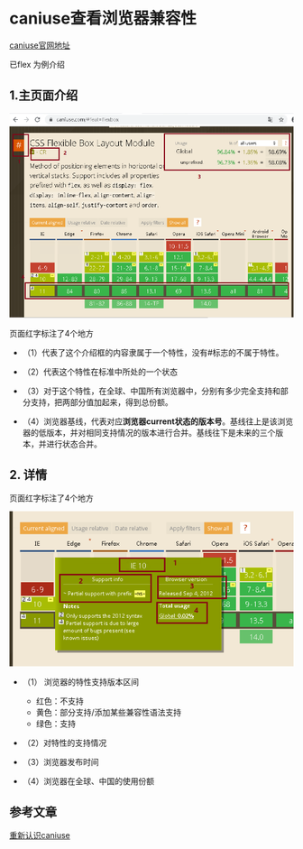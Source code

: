 # caniuse查看浏览器兼容性

[caniuse官网地址](https://caniuse.com/)

已flex 为例介绍

## 1.主页面介绍

![image-20200827145121290](./img/image-20200827145121290.png)

页面红字标注了4个地方

- （1）代表了这个介绍框的内容隶属于一个特性，没有#标志的不属于特性。

- （2）代表这个特性在标准中所处的一个状态

-  （3）对于这个特性，在全球、中国所有浏览器中，分别有多少完全支持和部分支持，把两部分值加起来，得到总份额。

- （4）浏览器基线，代表对应**浏览器current状态的版本号**。基线往上是该浏览器的低版本，并对相同支持情况的版本进行合并。基线往下是未来的三个版本，并进行状态合并。

## 2. 详情

页面红字标注了4个地方

![image-20200827145402982](./img/image-20200827145402982.png)



- （1） 浏览器的特性支持版本区间
  - 红色：不支持
  - 黄色：部分支持/添加某些兼容性语法支持
  - 绿色：支持

- （2）对特性的支持情况

- （3）浏览器发布时间

- （4）浏览器在全球、中国的使用份额

## 参考文章

[重新认识caniuse](https://juejin.im/post/6844903796817002503)